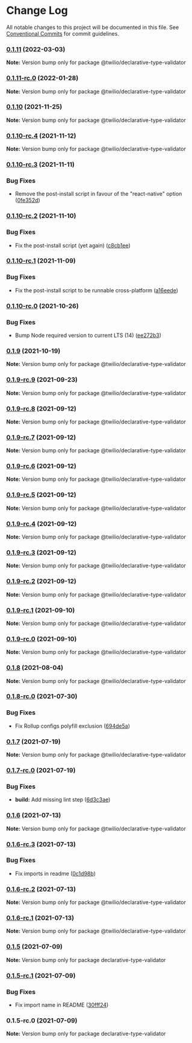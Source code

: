 # Change Log

All notable changes to this project will be documented in this file.
See [Conventional Commits](https://conventionalcommits.org) for commit guidelines.

### [0.1.11](https://github.com/twilio/rtd-sdk-monorepo-js/compare/@twilio/declarative-type-validator@0.1.11-rc.0...@twilio/declarative-type-validator@0.1.11) (2022-03-03)

**Note:** Version bump only for package @twilio/declarative-type-validator





### [0.1.11-rc.0](https://github.com/twilio/rtd-sdk-monorepo-js/compare/@twilio/declarative-type-validator@0.1.10...@twilio/declarative-type-validator@0.1.11-rc.0) (2022-01-28)

**Note:** Version bump only for package @twilio/declarative-type-validator





### [0.1.10](https://github.com/twilio/rtd-sdk-monorepo-js/compare/@twilio/declarative-type-validator@0.1.10-rc.4...@twilio/declarative-type-validator@0.1.10) (2021-11-25)

**Note:** Version bump only for package @twilio/declarative-type-validator





### [0.1.10-rc.4](https://github.com/twilio/rtd-sdk-monorepo-js/compare/@twilio/declarative-type-validator@0.1.10-rc.3...@twilio/declarative-type-validator@0.1.10-rc.4) (2021-11-12)

**Note:** Version bump only for package @twilio/declarative-type-validator





### [0.1.10-rc.3](https://github.com/twilio/rtd-sdk-monorepo-js/compare/@twilio/declarative-type-validator@0.1.10-rc.2...@twilio/declarative-type-validator@0.1.10-rc.3) (2021-11-11)


### Bug Fixes

* Remove the post-install script in favour of the "react-native" option ([0fe352d](https://github.com/twilio/rtd-sdk-monorepo-js/commit/0fe352d45e50cec78e880affee589009055d5338))



### [0.1.10-rc.2](https://github.com/twilio/rtd-sdk-monorepo-js/compare/@twilio/declarative-type-validator@0.1.10-rc.1...@twilio/declarative-type-validator@0.1.10-rc.2) (2021-11-10)


### Bug Fixes

* Fix the post-install script (yet again) ([c8cb1ee](https://github.com/twilio/rtd-sdk-monorepo-js/commit/c8cb1ee501d1c793497985592d2c1ae97162a219))



### [0.1.10-rc.1](https://github.com/twilio/rtd-sdk-monorepo-js/compare/@twilio/declarative-type-validator@0.1.10-rc.0...@twilio/declarative-type-validator@0.1.10-rc.1) (2021-11-09)


### Bug Fixes

* Fix the post-install script to be runnable cross-platform ([a16eede](https://github.com/twilio/rtd-sdk-monorepo-js/commit/a16eede598dd3dbdda1997fbd2033fa2254f113f))



### [0.1.10-rc.0](https://github.com/twilio/rtd-sdk-monorepo-js/compare/@twilio/declarative-type-validator@0.1.9...@twilio/declarative-type-validator@0.1.10-rc.0) (2021-10-26)


### Bug Fixes

* Bump Node required version to current LTS (14) ([ee272b3](https://github.com/twilio/rtd-sdk-monorepo-js/commit/ee272b350f4556a454a18a8aa192c37b54aaaeeb))



### [0.1.9](https://github.com/twilio/rtd-sdk-monorepo-js/compare/@twilio/declarative-type-validator@0.1.9-rc.9...@twilio/declarative-type-validator@0.1.9) (2021-10-19)

**Note:** Version bump only for package @twilio/declarative-type-validator





### [0.1.9-rc.9](https://github.com/twilio/rtd-sdk-monorepo-js/compare/@twilio/declarative-type-validator@0.1.9-rc.8...@twilio/declarative-type-validator@0.1.9-rc.9) (2021-09-23)

**Note:** Version bump only for package @twilio/declarative-type-validator





### [0.1.9-rc.8](https://github.com/twilio/rtd-sdk-monorepo-js/compare/@twilio/declarative-type-validator@0.1.9-rc.7...@twilio/declarative-type-validator@0.1.9-rc.8) (2021-09-12)

**Note:** Version bump only for package @twilio/declarative-type-validator





### [0.1.9-rc.7](https://github.com/twilio/rtd-sdk-monorepo-js/compare/@twilio/declarative-type-validator@0.1.9-rc.6...@twilio/declarative-type-validator@0.1.9-rc.7) (2021-09-12)

**Note:** Version bump only for package @twilio/declarative-type-validator





### [0.1.9-rc.6](https://github.com/twilio/rtd-sdk-monorepo-js/compare/@twilio/declarative-type-validator@0.1.9-rc.5...@twilio/declarative-type-validator@0.1.9-rc.6) (2021-09-12)

**Note:** Version bump only for package @twilio/declarative-type-validator





### [0.1.9-rc.5](https://github.com/twilio/rtd-sdk-monorepo-js/compare/@twilio/declarative-type-validator@0.1.9-rc.4...@twilio/declarative-type-validator@0.1.9-rc.5) (2021-09-12)

**Note:** Version bump only for package @twilio/declarative-type-validator





### [0.1.9-rc.4](https://github.com/twilio/rtd-sdk-monorepo-js/compare/@twilio/declarative-type-validator@0.1.9-rc.3...@twilio/declarative-type-validator@0.1.9-rc.4) (2021-09-12)

**Note:** Version bump only for package @twilio/declarative-type-validator





### [0.1.9-rc.3](https://github.com/twilio/rtd-sdk-monorepo-js/compare/@twilio/declarative-type-validator@0.1.9-rc.1...@twilio/declarative-type-validator@0.1.9-rc.3) (2021-09-12)

**Note:** Version bump only for package @twilio/declarative-type-validator





### [0.1.9-rc.2](https://github.com/twilio/rtd-sdk-monorepo-js/compare/@twilio/declarative-type-validator@0.1.9-rc.1...@twilio/declarative-type-validator@0.1.9-rc.2) (2021-09-12)

**Note:** Version bump only for package @twilio/declarative-type-validator





### [0.1.9-rc.1](https://github.com/twilio/rtd-sdk-monorepo-js/compare/@twilio/declarative-type-validator@0.1.9-rc.0...@twilio/declarative-type-validator@0.1.9-rc.1) (2021-09-10)

**Note:** Version bump only for package @twilio/declarative-type-validator





### [0.1.9-rc.0](https://github.com/twilio/rtd-sdk-monorepo-js/compare/@twilio/declarative-type-validator@0.1.8...@twilio/declarative-type-validator@0.1.9-rc.0) (2021-09-10)

**Note:** Version bump only for package @twilio/declarative-type-validator





### [0.1.8](https://github.com/twilio/rtd-sdk-monorepo-js/compare/@twilio/declarative-type-validator@0.1.8-rc.0...@twilio/declarative-type-validator@0.1.8) (2021-08-04)

**Note:** Version bump only for package @twilio/declarative-type-validator





### [0.1.8-rc.0](https://github.com/twilio/rtd-sdk-monorepo-js/compare/@twilio/declarative-type-validator@0.1.7...@twilio/declarative-type-validator@0.1.8-rc.0) (2021-07-30)


### Bug Fixes

* Fix Rollup configs polyfill exclusion ([694de5a](https://github.com/twilio/rtd-sdk-monorepo-js/commit/694de5aeedd948f610049dd8e384dc6c80b4ab15))



### [0.1.7](https://github.com/twilio/rtd-sdk-monorepo-js/compare/@twilio/declarative-type-validator@0.1.7-rc.0...@twilio/declarative-type-validator@0.1.7) (2021-07-19)

**Note:** Version bump only for package @twilio/declarative-type-validator





### [0.1.7-rc.0](https://github.com/twilio/rtd-sdk-monorepo-js/compare/@twilio/declarative-type-validator@0.1.6...@twilio/declarative-type-validator@0.1.7-rc.0) (2021-07-19)


### Bug Fixes

* **build:** Add missing lint step ([6d3c3ae](https://github.com/twilio/rtd-sdk-monorepo-js/commit/6d3c3ae3b3f38fffd4de4b90b05fe34079c11cd0))



### [0.1.6](https://github.com/twilio/rtd-sdk-monorepo-js/compare/@twilio/declarative-type-validator@0.1.6-rc.3...@twilio/declarative-type-validator@0.1.6) (2021-07-13)

**Note:** Version bump only for package @twilio/declarative-type-validator





### [0.1.6-rc.3](https://github.com/twilio/rtd-sdk-monorepo-js/compare/@twilio/declarative-type-validator@0.1.6-rc.2...@twilio/declarative-type-validator@0.1.6-rc.3) (2021-07-13)


### Bug Fixes

* Fix imports in readme ([0c1d98b](https://github.com/twilio/rtd-sdk-monorepo-js/commit/0c1d98b11397cd32a6a2b1a1109463ff5a220a83))



### [0.1.6-rc.2](https://github.com/twilio/rtd-sdk-monorepo-js/compare/@twilio/declarative-type-validator@0.1.6-rc.1...@twilio/declarative-type-validator@0.1.6-rc.2) (2021-07-13)

**Note:** Version bump only for package @twilio/declarative-type-validator





### [0.1.6-rc.1](https://github.com/twilio/rtd-sdk-monorepo-js/compare/@twilio/declarative-type-validator@0.1.6-rc.0...@twilio/declarative-type-validator@0.1.6-rc.1) (2021-07-13)

**Note:** Version bump only for package @twilio/declarative-type-validator





### [0.1.5](https://github.com/twilio/rtd-sdk-monorepo-js/compare/declarative-type-validator@0.1.5-rc.1...declarative-type-validator@0.1.5) (2021-07-09)

**Note:** Version bump only for package declarative-type-validator





### [0.1.5-rc.1](https://github.com/twilio/rtd-sdk-monorepo-js/compare/declarative-type-validator@0.1.5-rc.0...declarative-type-validator@0.1.5-rc.1) (2021-07-09)


### Bug Fixes

* Fix import name in README ([30fff24](https://github.com/twilio/rtd-sdk-monorepo-js/commit/30fff24670feb5f03c54083d082a980cc5bf4294))



### 0.1.5-rc.0 (2021-07-09)

**Note:** Version bump only for package declarative-type-validator
